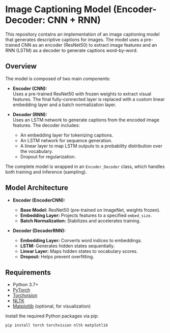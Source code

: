 # Image Captioning Model (Encoder-Decoder: CNN + RNN)

This repository contains an implementation of an image captioning model that generates descriptive captions for images. The model uses a pre-trained CNN as an encoder (ResNet50) to extract image features and an RNN (LSTM) as a decoder to generate captions word-by-word.

## Overview

The model is composed of two main components:

- **Encoder (CNN):**  
  Uses a pre-trained ResNet50 with frozen weights to extract visual features. The final fully-connected layer is replaced with a custom linear embedding layer and a batch normalization layer.

- **Decoder (RNN):**  
  Uses an LSTM network to generate captions from the encoded image features. The decoder includes:
  - An embedding layer for tokenizing captions.
  - An LSTM network for sequence generation.
  - A linear layer to map LSTM outputs to a probability distribution over the vocabulary.
  - Dropout for regularization.

The complete model is wrapped in an `Encoder_Decoder` class, which handles both training and inference (sampling).

## Model Architecture

- **Encoder (EncoderCNN):**
  - **Base Model:** ResNet50 (pre-trained on ImageNet, weights frozen).
  - **Embedding Layer:** Projects features to a specified `embed_size`.
  - **Batch Normalization:** Stabilizes and accelerates training.
  
- **Decoder (DecoderRNN):**
  - **Embedding Layer:** Converts word indices to embeddings.
  - **LSTM:** Generates hidden states sequentially.
  - **Linear Layer:** Maps hidden states to vocabulary scores.
  - **Dropout:** Helps prevent overfitting.

## Requirements

- Python 3.7+
- [PyTorch](https://pytorch.org/)
- [Torchvision](https://pytorch.org/vision/stable/index.html)
- [NLTK](https://www.nltk.org/)
- [Matplotlib](https://matplotlib.org/) (optional, for visualization)

Install the required Python packages via pip:

```bash
pip install torch torchvision nltk matplotlib
